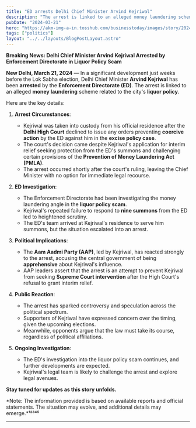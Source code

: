 ```yaml
---
title: "ED arrests Delhi Chief Minister Arvind Kejriwal"
description: "The arrest is linked to an alleged money laundering scheme related to the city's liquor policy.Here are the key details:"
pubDate: "2024-03-21"
hero: "https://akm-img-a-in.tosshub.com/businesstoday/images/story/202403/65fc58c8d5e96-a-12-member-team-of-the-enforcement-directorate-ed-has-arrested-delhi-cm-arvind-kejriwal-215655991-16x9.jpg?size=948:533"
tags: ["politics"]
layout: "../../layouts/BlogPostLayout.astro"
---
```

**Breaking News: Delhi Chief Minister Arvind Kejriwal Arrested by Enforcement Directorate in Liquor Policy Scam**

**New Delhi, March 21, 2024** — In a significant development just weeks before the Lok Sabha election, Delhi Chief Minister **Arvind Kejriwal** has been **arrested** by the **Enforcement Directorate (ED)**. The arrest is linked to an alleged **money laundering** scheme related to the city's **liquor policy**.

Here are the key details:

1. **Arrest Circumstances**:
   - Kejriwal was taken into custody from his official residence after the **Delhi High Court** declined to issue any orders preventing **coercive action** by the ED against him in the **excise policy case**.
   - The court's decision came despite Kejriwal's application for interim relief seeking protection from the ED's summons and challenging certain provisions of the **Prevention of Money Laundering Act (PMLA)**.
   - The arrest occurred shortly after the court's ruling, leaving the Chief Minister with no option for immediate legal recourse.

2. **ED Investigation**:
   - The Enforcement Directorate had been investigating the money laundering angle in the **liquor policy scam**.
   - Kejriwal's repeated failure to respond to **nine summons** from the ED led to heightened scrutiny.
   - The ED's team arrived at Kejriwal's residence to serve him summons, but the situation escalated into an arrest.

3. **Political Implications**:
   - The **Aam Aadmi Party (AAP)**, led by Kejriwal, has reacted strongly to the arrest, accusing the central government of being **apprehensive** about Kejriwal's influence.
   - AAP leaders assert that the arrest is an attempt to prevent Kejriwal from seeking **Supreme Court intervention** after the High Court's refusal to grant interim relief.

4. **Public Reaction**:
   - The arrest has sparked controversy and speculation across the political spectrum.
   - Supporters of Kejriwal have expressed concern over the timing, given the upcoming elections.
   - Meanwhile, opponents argue that the law must take its course, regardless of political affiliations.

5. **Ongoing Investigation**:
   - The ED's investigation into the liquor policy scam continues, and further developments are expected.
   - Kejriwal's legal team is likely to challenge the arrest and explore legal avenues.

**Stay tuned for updates as this story unfolds.**

*Note: The information provided is based on available reports and official statements. The situation may evolve, and additional details may emerge.*¹²³⁴⁵

---